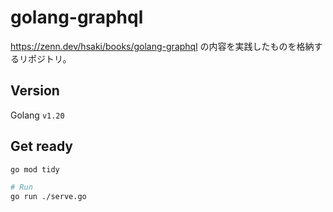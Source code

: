 # golang-graphql

https://zenn.dev/hsaki/books/golang-graphql の内容を実践したものを格納するリポジトリ。

## Version

Golang `v1.20`

## Get ready

```bash
go mod tidy

# Run
go run ./serve.go
```
